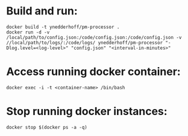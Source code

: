 # Build and run:

```
docker build -t ynedderhoff/pm-processor .
docker run -d -v /local/path/to/config.json:/code/config.json:/code/config.json -v //local/path/to/logs/:/code/logs/ ynedderhoff/pm-processor "-Dlog.level=<log-level>" "config.json" "<interval-in-minutes>"

```

# Access running docker container:

```
docker exec -i -t <container-name> /bin/bash
```

# Stop running docker instances:

```
docker stop $(docker ps -a -q)
```


